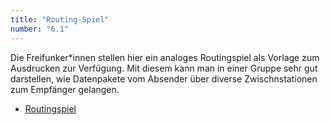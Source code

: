 ```yaml
---
title: "Routing-Spiel"
number: "6.1"
---
```


Die Freifunker\*innen stellen hier ein analoges Routingspiel als Vorlage zum Ausdrucken zur Verfügung. Mit diesem kann man in einer Gruppe sehr gut darstellen, wie Datenpakete vom Absender über diverse Zwischnstationen zum Empfänger gelangen.

* [Routingspiel](documents/routingspiel.pdf)